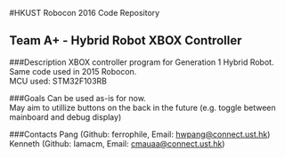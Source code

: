 #HKUST Robocon 2016 Code Repository
## Team A+ - Hybrid Robot XBOX Controller

###Description
XBOX controller program for Generation 1 Hybrid Robot.<br/>
Same code used in 2015 Robocon.<br/>
MCU used: STM32F103RB<br/>

###Goals
Can be used as-is for now.<br/>
May aim to utillize buttons on the back in the future (e.g. toggle between mainboard and debug display)<br/>

###Contacts
Pang	(Github: ferrophile, Email: hwpang@connect.ust.hk)<br/>
Kenneth	(Github: Iamacm, Email: cmauaa@connect.ust.hk)<br/>
